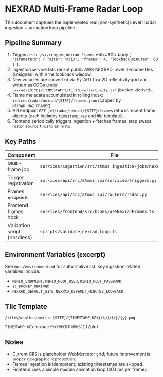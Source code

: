 # NEXRAD Multi-Frame Radar Loop

This document captures the implemented real (non-synthetic) Level II radar ingestion + animation loop pipeline.

## Pipeline Summary

1. Trigger: `POST /v1/trigger/nexrad-frames` with JSON body `{ "parameters": { "site": "KTLX", "frames": 4, "lookback_minutes": 60 } }`.
2. Ingestion service lists recent public AWS NEXRAD Level II volume files (unsigned) within the lookback window.
3. New volumes are converted via Py-ART to a 2D reflectivity grid and written as COGs under `nexrad/{SITE}/{TIMESTAMP}/tilt0_reflectivity.tif` (bucket: derived).
4. Frame metadata accumulated in rolling index: `indices/radar/nexrad/{SITE}/frames.json` (capped by `NEXRAD_MAX_FRAMES`).
5. API endpoint `GET /v1/radar/nexrad/{SITE}/frames` returns recent frame objects (each includes `timestamp_key` and tile template).
6. Frontend periodically triggers ingestion + fetches frames; map swaps raster source tiles to animate.

## Key Paths

| Component | File |
|-----------|------|
| Multi-frame job | `services/ingestion/src/atmos_ingestion/jobs/nexrad_level2.py` |
| Trigger registration | `services/api/src/atmos_api/services/triggers.py` |
| Frames endpoint | `services/api/src/atmos_api/routers/radar.py` |
| Frontend frames hook | `services/frontend/src/hooks/useNexradFrames.ts` |
| Validation script (headless) | `scripts/validate_nexrad_loop.ts` |

## Environment Variables (excerpt)

See `docs/environment.md` for authoritative list. Key ingestion-related variables include:
* `MINIO_ENDPOINT`, `MINIO_ROOT_USER`, `MINIO_ROOT_PASSWORD`
* `S3_BUCKET_DERIVED`
* `NEXRAD_DEFAULT_SITE`, `NEXRAD_DEFAULT_MINUTES_LOOKBACK`

## Tile Template

`/tiles/weather/nexrad-{SITE}/{TIMESTAMP_KEY}/{z}/{x}/{y}.png`

`TIMESTAMP_KEY` format: `YYYYMMDDTHHMMSSZ` (Zulu).

## Notes

* Current CRS is placeholder WebMercator grid; future improvement is proper geographic reprojection.
* Frames ingestion is idempotent; existing timestamps are skipped.
* Frontend uses a simple modulo animation loop (400 ms per frame).
